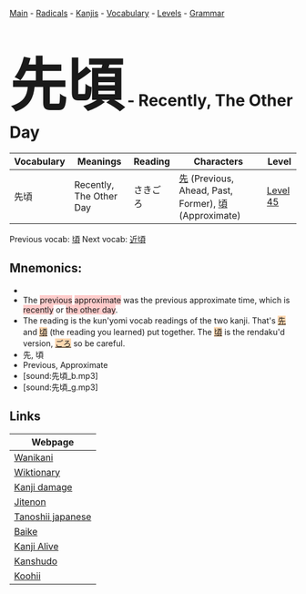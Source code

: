 <style> bigfont {font-size: 100px}</style>
[Main](../README.md) -
[Radicals](../radicals.md) -
[Kanjis](../kanjis.md) -
[Vocabulary](../vocabulary.md) -
[Levels](../levels.md) -
[Grammar](../grammar.md)
# <bigfont> 先頃</bigfont> - Recently, The Other Day 

| Vocabulary | Meanings | Reading | Characters | Level |
| --- | --- | --- | --- | --- |
| 先頃 | Recently, The Other Day | さきごろ |  [先](../kanjis/先.md) (Previous, Ahead, Past, Former), [頃](../kanjis/頃.md) (Approximate) | [Level 45](../levels/wk_level45.md) |

Previous vocab: [頃](頃.md) Next vocab: [近頃](近頃.md) 

## Mnemonics:

* 
* The <span style="background-color:#ffcccb"> previous</span> <span style="background-color:#ffcccb"> approximate</span> was the previous approximate time, which is <span style="background-color:#ffcccb"> recently</span> or <span style="background-color:#ffcccb"> the other day</span>.
* The reading is the kun'yomi vocab readings of the two kanji. That's <span style="background-color:#fed8b1"> [先](https://jisho.org/search/先)</span> and <span style="background-color:#fed8b1"> [頃](https://jisho.org/search/頃)</span> (the reading you learned) put together. The <span style="background-color:#fed8b1"> [頃](https://jisho.org/search/頃)</span> is the rendaku'd version, <span style="background-color:#fed8b1"> [ごろ](https://jisho.org/search/ごろ)</span> so be careful.
* 先, 頃
* Previous, Approximate
* [sound:先頃_b.mp3]
* [sound:先頃_g.mp3]


## Links 

| Webpage |
| --- |
| [Wanikani          ](https://www.wanikani.com/kanji/先頃) |
| [Wiktionary        ](https://en.wiktionary.org/wiki/先頃) |
| [Kanji damage      ](http://www.kanjidamage.com/kanji/search?utf8=✓&q=先頃) |
| [Jitenon           ](https://jitenon.com/kanji/先頃) |
| [Tanoshii japanese ](https://www.tanoshiijapanese.com/dictionary/kanji.cfm?k=先頃) |
| [Baike             ](https://baike.baidu.com/item/先頃) |
| [Kanji Alive       ](https://app.kanjialive.com/先頃) |
| [Kanshudo          ](https://www.kanshudo.com/searchmn?q=先頃) |
| [Koohii            ](https://kanji.koohii.com/study/kanji/先頃) |

